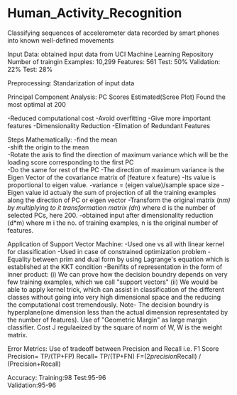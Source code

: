 # Human_Activity_Recognition
Classifying sequences of accelerometer data recorded by smart phones into known well-defined movements

Input Data:
obtained input data from UCI Machine Learning Repository
Number of traingin Examples: 10,299
Features: 561
Test: 50%
Validation: 22%
Test: 28%



Preprocessing:
Standarization of input data



Principal Component Analysis:
PC Scores Estimated(Scree Plot)
Found the most optimal at 200

-Reduced computational cost
-Avoid overfitting
-Give more important features
-Dimensionality Reduction
-Elimation of Redundant Features

Steps Mathematically:
-find the mean                                                                                                          
-shift the origin to the mean                                                                                                           
-Rotate the axis to find the direction of maximum variance which will be the loading score corresponding to the first PC                 
-Do the same for rest of the PC                                                                                                          -The direction of maximum variance is the Eigen Vector of the covariance matrix of (feature x feature)
-Its value is proportional to eigen value.
-variance = (eigen value)/sample space size
-Eigen value id actualy the sum of projection of all the training examples along the direction of PC or eigen vector
-Transform the original matrix (n*m) by multiplying to it transformation matrix (d*n) where d is the number of selected PCs, here 200.
-obtained input after dimensionality reduction (d*m) where m i the no. of training examples, n is the original number of features.



Application of Support Vector Machine:
-Used one vs all with linear kernel for classification
-Used in case of constrained optimization problem
-Equality between prim and dual form by using Lagrange's equation which is established at the KKT condition
-Benifits of representation in the form of inner product:
     (i) We can prove how the decision boundry depends on very few training examples, which we call "support vectors"
     (ii) We would be able to apply kernel trick, which can assist in classification of the different classes without going into very
           high dimensional space and the reducing the computational cost tremendously.
Note-
The decision boundry is hyperplane(one dimension less than the actual dimension representated by the number of features).
Use of "Geometric Margin" as large margin classifier.
Cost J regulaeized by the square of norm of W, W is the weight matrix.



Error Metrics:
Use of tradeoff between Precision and Recall i.e. F1 Score
Precision= TP/(TP+FP)
Recall= TP/(TP+FN)
F=(2*precision*Recall) / (Precision+Recall)



Accuracy:
Training:98
Test:95-96                                                                                                                 
Validation:95-96

